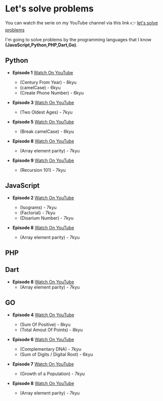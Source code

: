 # Let's solve problems

You can watch the serie on my YouTube channel via this link 👉 [let's solve problems](https://www.youtube.com/playlist?list=PLfDx4cQoUNOa0xvRjMnokZj3KVEjB2Io-)

I'm going to solve problems by the programming languages that I know __(JavaScript,Python,PHP,Dart,Go)__.

## Python

- **Episode 1** [Watch On YouTube](https://youtu.be/aBLo4Ds-u4Q)
  - (Century From Year) - 8kyu
  - (camelCase) - 6kyu
  - (Create Phone Number) - 6kyu

- **Episode 3** [Watch On YouTube](https://youtu.be/aBLo4Ds-u4Q)
  - (Two Oldest Ages) - 7kyu

- **Episode 5** [Watch On YouTube](https://youtu.be/2cd722nVXO0)
  - (Break camelCase) - 6kyu

- **Episode 8** [Watch On YouTube](https://youtu.be/-Tf-9tkmiI0)
  - (Array element parity) - 7kyu

- **Episode 9** [Watch On YouTube](https://youtu.be/fV7jJQiOkhk)
  - (Recursion 101) - 7kyu

## JavaScript

- **Episode 2** [Watch On YouTube](https://youtu.be/OjdPg5a6YuY)
  - (Isograms) - 7kyu
  - (Factorial) - 7kyu
  - (Disarium Number) - 7kyu

- **Episode 8** [Watch On YouTube](https://youtu.be/-Tf-9tkmiI0)
  - (Array element parity) - 7kyu

## PHP

## Dart

- **Episode 8** [Watch On YouTube](https://youtu.be/-Tf-9tkmiI0)
  - (Array element parity) - 7kyu

## GO

- **Episode 4** [Watch On YouTube](https://youtu.be/uZzLpGE8ER4)
  - (Sum Of Positive) - 8kyu
  - (Total Amout Of Points) - 8kyu

- **Episode 6** [Watch On YouTube](https://youtu.be/zGVVRMjonXA)
  - (Complementary DNA) - 7kyu
  - (Sum of Digits / Digital Root) - 6kyu

- **Episode 7** [Watch On YouTube](https://youtu.be/cF34ohHDHp8)
  - (Growth of a Population) - 7kyu

- **Episode 8** [Watch On YouTube](https://youtu.be/-Tf-9tkmiI0)
  - (Array element parity) - 7kyu
